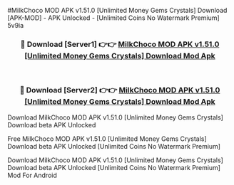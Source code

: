 #MilkChoco MOD APK v1.51.0 [Unlimited Money Gems Crystals] Download [APK-MOD] - APK Unlocked - [Unlimited Coins No Watermark Premium] 5v9ia



<div align="center">

<h3>🔴 Download [Server1] 👉👉 <a href="https://momento.my/?title=MilkChoco_MOD_APK_v1.51.0_[Unlimited_Money_Gems_Crystals]_Download">MilkChoco MOD APK v1.51.0 [Unlimited Money Gems Crystals] Download Mod Apk</a></h3><br>

<h3>🔴 Download [Server2] 👉👉 <a href="https://momento.my/?title=MilkChoco_MOD_APK_v1.51.0_[Unlimited_Money_Gems_Crystals]_Download">MilkChoco MOD APK v1.51.0 [Unlimited Money Gems Crystals] Download Mod Apk</a></h3>
</div>



Download MilkChoco MOD APK v1.51.0 [Unlimited Money Gems Crystals] Download beta APK Unlocked

Free MilkChoco MOD APK v1.51.0 [Unlimited Money Gems Crystals] Download beta APK Unlocked [Unlimited Coins No Watermark Premium]

Download MilkChoco MOD APK v1.51.0 [Unlimited Money Gems Crystals] Download beta APK Unlocked [Unlimited Coins No Watermark Premium] Mod For Android
